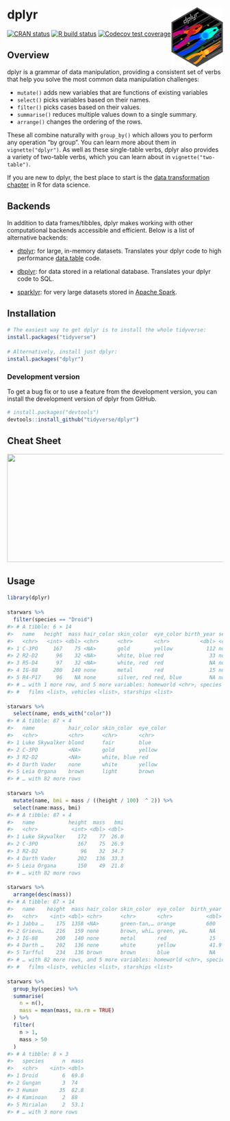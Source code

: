 
# dplyr <a href='https://dplyr.tidyverse.org'><img src='https://github.com/tidyverse/dplyr/blob/main/man/figures/logo.png?raw=true' align="right" height="139" /></a>

<!-- badges: start -->

[![CRAN
status](https://www.r-pkg.org/badges/version/dplyr)](https://cran.r-project.org/package=dplyr)
[![R build
status](https://github.com/tidyverse/dplyr/workflows/R-CMD-check/badge.svg)](https://github.com/tidyverse/dplyr/actions?workflow=R-CMD-check)
[![Codecov test
coverage](https://codecov.io/gh/tidyverse/dplyr/branch/main/graph/badge.svg)](https://app.codecov.io/gh/tidyverse/dplyr?branch=main)
<!-- badges: end -->

## Overview

dplyr is a grammar of data manipulation, providing a consistent set of
verbs that help you solve the most common data manipulation challenges:

  - `mutate()` adds new variables that are functions of existing
    variables
  - `select()` picks variables based on their names.
  - `filter()` picks cases based on their values.
  - `summarise()` reduces multiple values down to a single summary.
  - `arrange()` changes the ordering of the rows.

These all combine naturally with `group_by()` which allows you to
perform any operation “by group”. You can learn more about them in
`vignette("dplyr")`. As well as these single-table verbs, dplyr also
provides a variety of two-table verbs, which you can learn about in
`vignette("two-table")`.

If you are new to dplyr, the best place to start is the [data
transformation chapter](https://r4ds.had.co.nz/transform.html) in R for
data science.

## Backends

In addition to data frames/tibbles, dplyr makes working with other
computational backends accessible and efficient. Below is a list of
alternative backends:

  - [dtplyr](https://dtplyr.tidyverse.org/): for large, in-memory
    datasets. Translates your dplyr code to high performance
    [data.table](https://rdatatable.gitlab.io/data.table/) code.

  - [dbplyr](https://dbplyr.tidyverse.org/): for data stored in a
    relational database. Translates your dplyr code to SQL.

  - [sparklyr](https://spark.rstudio.com): for very large datasets
    stored in [Apache Spark](https://spark.apache.org).

## Installation

``` r
# The easiest way to get dplyr is to install the whole tidyverse:
install.packages("tidyverse")

# Alternatively, install just dplyr:
install.packages("dplyr")
```

### Development version

To get a bug fix or to use a feature from the development version, you
can install the development version of dplyr from GitHub.

``` r
# install.packages("devtools")
devtools::install_github("tidyverse/dplyr")
```

## Cheat Sheet

<a href="https://github.com/rstudio/cheatsheets/blob/main/data-transformation.pdf"><img src="https://raw.githubusercontent.com/rstudio/cheatsheets/main/pngs/thumbnails/data-transformation-cheatsheet-thumbs.png" width="630" height="252"/></a>

## Usage

``` r
library(dplyr)

starwars %>% 
  filter(species == "Droid")
#> # A tibble: 6 × 14
#>   name   height  mass hair_color skin_color  eye_color birth_year sex   gender  
#>   <chr>   <int> <dbl> <chr>      <chr>       <chr>          <dbl> <chr> <chr>   
#> 1 C-3PO     167    75 <NA>       gold        yellow           112 none  masculi…
#> 2 R2-D2      96    32 <NA>       white, blue red               33 none  masculi…
#> 3 R5-D4      97    32 <NA>       white, red  red               NA none  masculi…
#> 4 IG-88     200   140 none       metal       red               15 none  masculi…
#> 5 R4-P17     96    NA none       silver, red red, blue         NA none  feminine
#> # … with 1 more row, and 5 more variables: homeworld <chr>, species <chr>,
#> #   films <list>, vehicles <list>, starships <list>

starwars %>% 
  select(name, ends_with("color"))
#> # A tibble: 87 × 4
#>   name           hair_color skin_color  eye_color
#>   <chr>          <chr>      <chr>       <chr>    
#> 1 Luke Skywalker blond      fair        blue     
#> 2 C-3PO          <NA>       gold        yellow   
#> 3 R2-D2          <NA>       white, blue red      
#> 4 Darth Vader    none       white       yellow   
#> 5 Leia Organa    brown      light       brown    
#> # … with 82 more rows

starwars %>% 
  mutate(name, bmi = mass / ((height / 100)  ^ 2)) %>%
  select(name:mass, bmi)
#> # A tibble: 87 × 4
#>   name           height  mass   bmi
#>   <chr>           <int> <dbl> <dbl>
#> 1 Luke Skywalker    172    77  26.0
#> 2 C-3PO             167    75  26.9
#> 3 R2-D2              96    32  34.7
#> 4 Darth Vader       202   136  33.3
#> 5 Leia Organa       150    49  21.8
#> # … with 82 more rows

starwars %>% 
  arrange(desc(mass))
#> # A tibble: 87 × 14
#>   name    height  mass hair_color skin_color  eye_color  birth_year sex   gender
#>   <chr>    <int> <dbl> <chr>      <chr>       <chr>           <dbl> <chr> <chr> 
#> 1 Jabba …    175  1358 <NA>       green-tan,… orange          600   herm… mascu…
#> 2 Grievo…    216   159 none       brown, whi… green, ye…       NA   male  mascu…
#> 3 IG-88      200   140 none       metal       red              15   none  mascu…
#> 4 Darth …    202   136 none       white       yellow           41.9 male  mascu…
#> 5 Tarfful    234   136 brown      brown       blue             NA   male  mascu…
#> # … with 82 more rows, and 5 more variables: homeworld <chr>, species <chr>,
#> #   films <list>, vehicles <list>, starships <list>

starwars %>%
  group_by(species) %>%
  summarise(
    n = n(),
    mass = mean(mass, na.rm = TRUE)
  ) %>%
  filter(
    n > 1,
    mass > 50
  )
#> # A tibble: 8 × 3
#>   species      n  mass
#>   <chr>    <int> <dbl>
#> 1 Droid        6  69.8
#> 2 Gungan       3  74  
#> 3 Human       35  82.8
#> 4 Kaminoan     2  88  
#> 5 Mirialan     2  53.1
#> # … with 3 more rows
```

